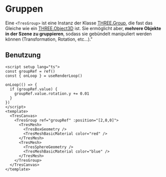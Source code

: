 # Gruppen

Eine `<TresGroup>` ist eine Instanz der Klasse [THREE.Group](https://threejs.org/docs/#api/en/objects/Group), die fast das Gleiche wie ein [THREE.Object3D](https://threejs.org/docs/#api/en/objects/Object3D) ist. Sie ermöglicht aber, **mehrere Objekte in der Szene zu gruppieren**, sodass sie gebündelt manipuliert werden können (Transformation, Rotation, etc...)."

## Benutzung

```vue{13,22}
<script setup lang="ts">
const groupRef = ref()
const { onLoop } = useRenderLoop()

onLoop(() => {
  if (groupRef.value) {
    groupRef.value.rotation.y += 0.01
  }
})
</script>
<template>
  <TresCanvas>
    <TresGroup ref="groupRef" :position="[2,0,0]">
      <TresMesh>
        <TresBoxGeometry />
        <TresMeshBasicMaterial color="red" />
      </TresMesh>
      <TresMesh>
        <TresSphereGeometry />
        <TresMeshBasicMaterial color="blue" />
      </TresMesh>
    </TresGroup>
  </TresCanvas>
</template>
```
